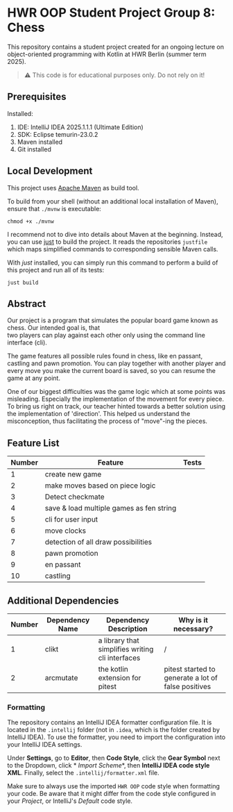 # HWR OOP Student Project Group 8: Chess

This repository contains a student project created for an ongoing lecture on object-oriented
programming with Kotlin at HWR Berlin (summer term 2025).

> :warning: This code is for educational purposes only. Do not rely on it!

## Prerequisites

Installed:

1. IDE: IntelliJ IDEA 2025.1.1.1 (Ultimate Edition)
2. SDK: Eclipse temurin-23.0.2
3. Maven installed
4. Git installed

## Local Development

This project uses [Apache Maven][maven] as build tool.

To build from your shell (without an additional local installation of Maven), ensure that `./mvnw`
is executable:

```
chmod +x ./mvnw
```

I recommend not to dive into details about Maven at the beginning.
Instead, you can use [just][just] to build the project.
It reads the repositories `justfile` which maps simplified commands to corresponding sensible Maven
calls.

With _just_ installed, you can simply run this command to perform a build of this project and run
all of its tests:

```
just build
```

## Abstract

Our project is a program that simulates the popular board game known as chess. Our intended goal is, that  
two players can play against each other only using the command line interface (cli).

The game features all possible rules found in chess, like en passant, castling and pawn promotion. You can play
together with another player and every move you make the current board is saved, so you can resume the game
at any point.

One of our biggest difficulties was the game logic which at some points was misleading. Especially the implementation of
the movement for every piece.
To bring us right on track, our teacher hinted towards a better solution using the implementation of 'direction'. This
helped us understand the misconception, thus facilitating the process
of "move"-ing the pieces.

## Feature List

[TODO]: # (For each feature implemented, add a row to the table!)

| Number | Feature                                  | Tests |
|--------|------------------------------------------|-------|
| 1      | create new game                          |       |
| 2      | make moves based on piece logic          |       |
| 3      | Detect checkmate                         |       |
| 4      | save & load multiple games as fen string |       |
| 5      | cli for user input                       |       |
| 6      | move clocks                              |       |
| 7      | detection of all draw possibilities      |       |
| 8      | pawn promotion                           |       |
| 9      | en passant                               |       |
| 10     | castling                                 |       |

## Additional Dependencies

[TODO]: # (For each additional dependency your project requires- Add an additional row to the table!)

| Number | Dependency Name | Dependency Description                           | Why is it necessary?                                |
|--------|-----------------|--------------------------------------------------|-----------------------------------------------------|
| 1      | clikt           | a library that simplifies writing cli interfaces | /                                                   |
| 2      | arcmutate       | the kotlin extension for pitest                  | pitest started to generate a lot of false positives | 

### Formatting

The repository contains an IntelliJ IDEA formatter configuration file.
It is located in the `.intellij` folder (not in `.idea`, which is the folder created by IntelliJ IDEA).
To use the formatter, you need to import the configuration into your IntelliJ IDEA settings.

Under **Settings**, go to **Editor**, then **Code Style**, click the **Gear Symbol** next to the Dropdown, click *
*Import Scheme**, then **IntelliJ IDEA code style XML**. Finally, select the `.intellij/formatter.xml` file.

Make sure to always use the imported `HWR OOP` code style when formatting your code.
Be aware that it might differ from the code style configured in your *Project*, or IntelliJ's *Default* code style.

[maven]: https://maven.apache.org/

[just]: https://github.com/casey/just
